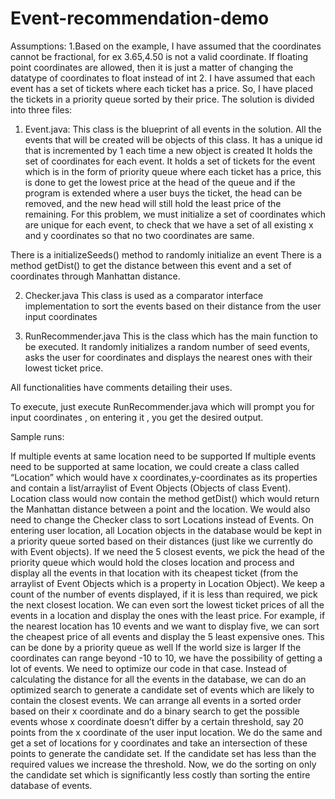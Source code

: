 # Event-recommendation-demo
Assumptions:
1.Based on the example, I have assumed that the coordinates cannot be fractional, for ex 3.65,4.50 is not a valid coordinate. If floating point coordinates are allowed, then it is just a matter of changing the datatype of coordinates to float instead of int
2. I have assumed that each event has a set of tickets where each ticket has a price. So, I have placed the tickets in a priority queue sorted by their price.
The solution is divided into three files:
1.	Event.java:
This class is the blueprint of all events in the solution. All the events that will be created will be objects of this class.
It has a unique id that is incremented by 1 each time a new object is created
It holds the set of coordinates for each event.
It holds a set of tickets for the event which is in the form of priority queue where each ticket has a price, this is done to get the lowest price at the head of the queue and if the program is extended where a user buys the ticket, the head can be removed, and the new head will still hold the least price of the remaining.
For this problem, we must initialize a set of coordinates which are unique for each event, to check that we have a set of all existing x and y coordinates so that no two coordinates are same.

There is a initializeSeeds() method to randomly initialize an event
There is a method getDist() to get the distance between this event and a set of coordinates through Manhattan distance.

2.	Checker.java
This class is used as a comparator interface implementation to sort the events based on their distance from the user input coordinates

3.	RunRecommender.java
This is the class which has the main function to be executed. It randomly initializes a random number of seed events, asks the user for coordinates and displays the nearest ones with their lowest ticket price.

All functionalities have comments detailing their uses.

To execute, just execute RunRecommender.java which will prompt you for input coordinates , on entering it , you get the desired output. 

Sample runs:

 

 

If multiple events at same location need to be supported
If multiple events need to be supported at same location, we could create a class called “Location” which would have x coordinates,y-coordinates as its properties and contain a list/arraylist of Event Objects (Objects of class Event). 
Location class would now contain the method getDist() which would return the Manhattan distance between a point and the location. We would also need to change the Checker class to sort Locations instead of Events.
On entering user location, all Location objects in the database would be kept in a priority queue sorted based on their distances (just like we currently do with Event objects). If we need the 5 closest events, we pick the head of the priority queue which would hold the closes location and process and display all the events in that location with its cheapest ticket (from the arraylist of Event Objects which is a property in Location Object). We keep a count of the number of events displayed, if it is less than required, we pick the next closest location. 
We can even sort the lowest ticket prices of all the events in a location and display the ones with the least price. For example, if the nearest location has 10 events and we want to display five, we can sort the cheapest price of all events and display the 5 least expensive ones. This can be done by a priority queue as well
If the world size is larger
If the coordinates can range beyond -10 to 10, we have the possibility of getting a lot of events. We need to optimize our code in that case. 
Instead of calculating the distance for all the events in the database, we can do an optimized search to generate a candidate set of events which are likely to contain the closest events.
We can arrange all events in a sorted order based on their x coordinate and do a binary search to get the possible events whose x coordinate doesn’t differ by a certain threshold, say 20 points from the x coordinate of the user input location.
We do the same and get a set of locations for y coordinates and take an intersection of these points to generate the candidate set. If the candidate set has less than the required values we increase the threshold.
Now, we do the sorting on only the candidate set which is significantly less costly than sorting the entire database of events.



